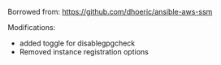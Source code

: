 Borrowed from: https://github.com/dhoeric/ansible-aws-ssm

Modifications: 
* added toggle for disablegpgcheck
* Removed instance registration options
